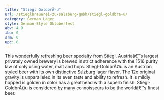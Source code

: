 ```yaml
---
title: "Stiegl GoldbrÃ¤u"
url: /stieglbrauerei-zu-salzburg-gmbh/stiegl-goldbra-u/
category: German Lager
style: German-Style Oktoberfest
abv: 4.9
ibu: 0
srm: 0
upc: 0
---
```

This wonderfully refreshing beer specialty from Stiegl, Austriaâ€™s largest privately owned brewery is brewed in strict adherence with the 1516 purity law of only using water, malt and hops. Stiegl-GoldbrÃ¤u is an Austrian styled beer with its own distinctive Salzburg lager flavor. The 12o original gravity is unparalleled in its even taste and ability to refresh. It is mildly hopped is golden in color has a great head with a superb finish. Stiegl-GoldbrÃ¤u is considered by many connoisseurs to be the worldâ€™s finest beer.

